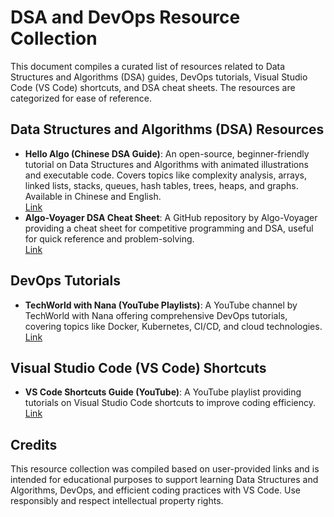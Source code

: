 # DSA and DevOps Resource Collection

This document compiles a curated list of resources related to Data Structures and Algorithms (DSA) guides, DevOps tutorials, Visual Studio Code (VS Code) shortcuts, and DSA cheat sheets. The resources are categorized for ease of reference.

## Data Structures and Algorithms (DSA) Resources
- **Hello Algo (Chinese DSA Guide)**: An open-source, beginner-friendly tutorial on Data Structures and Algorithms with animated illustrations and executable code. Covers topics like complexity analysis, arrays, linked lists, stacks, queues, hash tables, trees, heaps, and graphs. Available in Chinese and English.  
  [Link](https://www.hello-algo.com/en/)[](https://www.hello-algo.com/zh-hant/chapter_data_structure/)[](https://www.hello-algo.com/zh-hant/chapter_preface/about_the_book/)[](https://www.hello-algo.com/en/chapter_data_structure/)
- **Algo-Voyager DSA Cheat Sheet**: A GitHub repository by Algo-Voyager providing a cheat sheet for competitive programming and DSA, useful for quick reference and problem-solving.  
  [Link](https://github.com/Algo-Voyager/cheat-sheet-cp)

## DevOps Tutorials
- **TechWorld with Nana (YouTube Playlists)**: A YouTube channel by TechWorld with Nana offering comprehensive DevOps tutorials, covering topics like Docker, Kubernetes, CI/CD, and cloud technologies.  
  [Link](https://www.youtube.com/@TechWorldwithNana/playlists)

## Visual Studio Code (VS Code) Shortcuts
- **VS Code Shortcuts Guide (YouTube)**: A YouTube playlist providing tutorials on Visual Studio Code shortcuts to improve coding efficiency.  
  [Link](https://www.youtube.com/watch?v=HewjjEmMZfA&list=PLry1kjfeC-JbyyEtZD9mk4hd4Oc9F0UxX)

## Credits
This resource collection was compiled based on user-provided links and is intended for educational purposes to support learning Data Structures and Algorithms, DevOps, and efficient coding practices with VS Code. Use responsibly and respect intellectual property rights.